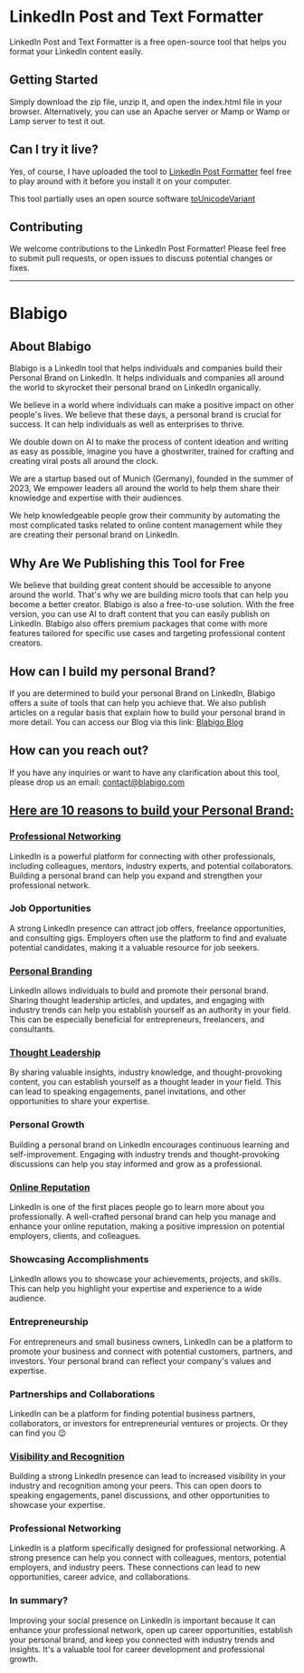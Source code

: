 # LinkedIn Post and Text Formatter
LinkedIn Post and Text Formatter is a free open-source tool that helps you format your LinkedIn content easily.

## Getting Started
Simply download the zip file, unzip it, and open the index.html file in your browser. Alternatively, you can use an Apache server or Mamp or Wamp or Lamp server to test it out.

## Can I try it live? 
Yes, of course, I have uploaded the tool to [LinkedIn Post Formatter](https://ai.blabigo.com/linkedin-post-formatter?utm_source=github&utm_medium=github+open+source&utm_campaign=LinkedIn+Post+Formatter&utm_id=001)
 feel free to play around with it before you install it on your computer.

This tool partially uses an open source software [toUnicodeVariant](https://github.com/davidkonrad/toUnicodeVariant)

## Contributing
We welcome contributions to the LinkedIn Post Formatter! Please feel free to submit pull requests, or open issues to discuss potential changes or fixes.
___
# Blabigo

## About Blabigo
Blabigo is a LinkedIn tool that helps individuals and companies build their Personal Brand on LinkedIn. It helps individuals and companies all around the world to skyrocket their personal brand on LinkedIn organically.

We believe in a world where individuals can make a positive impact on other people's lives. We believe that these days, a personal brand is crucial for success. It can help individuals as well as enterprises to thrive.

We double down on AI to make the process of content ideation and writing as easy as possible, imagine you have a ghostwriter, trained for crafting and creating viral posts all around the clock.

We are a startup based out of Munich (Germany), founded in the summer of 2023, We empower leaders all around the world to help them share their knowledge and expertise with their audiences.

We help knowledgeable people grow their community by automating the most complicated tasks related to online content management while they are creating their personal brand on LinkedIn.

## Why Are We Publishing this Tool for Free
We believe that building great content should be accessible to anyone around the world. That's why we are building micro tools that can help you become a better creator.
Blabigo is also a free-to-use solution. With the free version, you can use AI to draft content that you can easily publish on LinkedIn. Blabigo also offers premium packages that come with more features tailored for specific use cases and targeting professional content creators.

## How can I build my personal Brand?
If you are determined to build your personal Brand on LinkedIn, Blabigo offers a suite of tools that can help you achieve that. We also publish articles on a regular basis that explain how to build your personal brand in more detail.
You can access our Blog via this link: [Blabigo Blog](https://blog.blabigo.com/linkedin-post-formatter?utm_source=github&utm_medium=github+open+source&utm_campaign=LinkedIn+Post+Formatter&utm_id=001)

## How can you reach out?
If you have any inquiries or want to have any clarification about this tool, please drop us an email: contact@blabigo.com

## [Here are 10 reasons to build your Personal Brand:](https://blog.blabigo.com/why-does-optimizing-my-linkedin-profile-truly-matter)

### [Professional Networking](https://blog.blabigo.com/leveraging-the-power-of-professional-networking-on-linkedin)
LinkedIn is a powerful platform for connecting with other professionals, including colleagues, mentors, industry experts, and potential collaborators. Building a personal brand can help you expand and strengthen your professional network.
### Job Opportunities
A strong LinkedIn presence can attract job offers, freelance opportunities, and consulting gigs. Employers often use the platform to find and evaluate potential candidates, making it a valuable resource for job seekers.
### [Personal Branding](https://blog.blabigo.com/building-your-unique-identity-the-power-of-personal-branding-for-entrepreneurs)
LinkedIn allows individuals to build and promote their personal brand. Sharing thought leadership articles, and updates, and engaging with industry trends can help you establish yourself as an authority in your field. This can be especially beneficial for entrepreneurs, freelancers, and consultants.
### [Thought Leadership](https://blog.blabigo.com/10-topics-you-can-write-about-on-linkedin)
By sharing valuable insights, industry knowledge, and thought-provoking content, you can establish yourself as a thought leader in your field. This can lead to speaking engagements, panel invitations, and other opportunities to share your expertise.
### Personal Growth
Building a personal brand on LinkedIn encourages continuous learning and self-improvement. Engaging with industry trends and thought-provoking discussions can help you stay informed and grow as a professional.
### [Online Reputation](https://blog.blabigo.com/10-proven-strategies-to-attract-linkedin-followers-for-free)
LinkedIn is one of the first places people go to learn more about you professionally. A well-crafted personal brand can help you manage and enhance your online reputation, making a positive impression on potential employers, clients, and colleagues.
### Showcasing Accomplishments
LinkedIn allows you to showcase your achievements, projects, and skills. This can help you highlight your expertise and experience to a wide audience.
### Entrepreneurship
For entrepreneurs and small business owners, LinkedIn can be a platform to promote your business and connect with potential customers, partners, and investors. Your personal brand can reflect your company's values and expertise.
### Partnerships and Collaborations
LinkedIn can be a platform for finding potential business partners, collaborators, or investors for entrepreneurial ventures or projects. Or they can find you 😉
### [Visibility and Recognition](https://blog.blabigo.com/why-does-optimizing-my-linkedin-profile-truly-matter)
Building a strong LinkedIn presence can lead to increased visibility in your industry and recognition among your peers. This can open doors to speaking engagements, panel discussions, and other opportunities to showcase your expertise.
### Professional Networking
LinkedIn is a platform specifically designed for professional networking. A strong presence can help you connect with colleagues, mentors, potential employers, and industry peers. These connections can lead to new opportunities, career advice, and collaborations.
### In summary?
Improving your social presence on LinkedIn is important because it can enhance your professional network, open up career opportunities, establish your personal brand, and keep you connected with industry trends and insights. It's a valuable tool for career development and professional growth.

